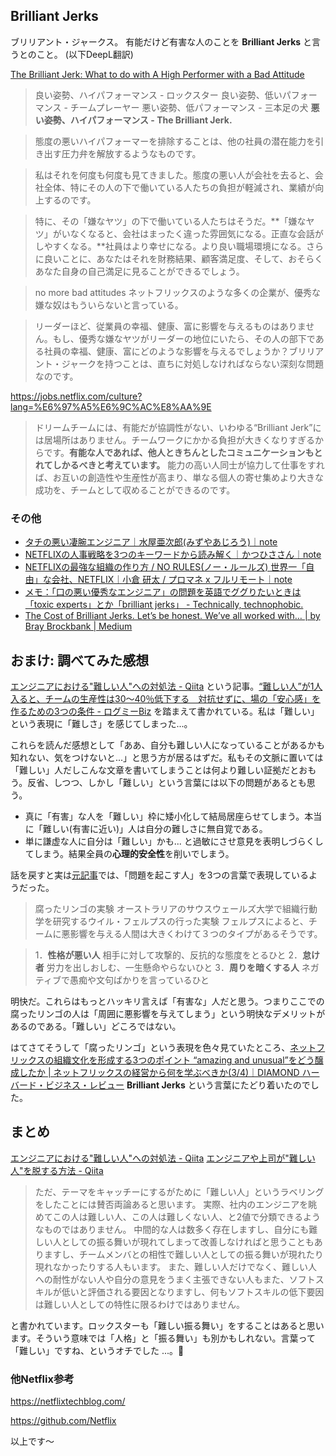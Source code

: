 ## Brilliant Jerks 

ブリリアント・ジャークス。
有能だけど有害な人のことを **Brilliant Jerks** と言うとのこと。 (以下DeepL翻訳)

[The Brilliant Jerk: What to do with A High Performer with a Bad Attitude](https://dandoadvisors.com/brilliant-jerks/)

> 良い姿勢、ハイパフォーマンス - ロックスター
良い姿勢、低いパフォーマンス - チームプレーヤー
悪い姿勢、低パフォーマンス - 三本足の犬
**悪い姿勢、ハイパフォーマンス - The Brilliant Jerk.**


> 態度の悪いハイパフォーマーを排除することは、他の社員の潜在能力を引き出す圧力弁を解放するようなものです。

> 私はそれを何度も何度も見てきました。態度の悪い人が会社を去ると、会社全体、特にその人の下で働いている人たちの負担が軽減され、業績が向上するのです。

> 特に、その「嫌なヤツ」の下で働いている人たちはそうだ。**「嫌なヤツ」がいなくなると、会社はまったく違った雰囲気になる。正直な会話がしやすくなる。**社員はより幸せになる。より良い職場環境になる。さらに良いことに、あなたはそれを財務結果、顧客満足度、そして、おそらくあなた自身の自己満足に見ることができるでしょう。

> no more bad attitudes
> ネットフリックスのような多くの企業が、優秀な嫌な奴はもういらないと言っている。

> リーダーほど、従業員の幸福、健康、富に影響を与えるものはありません。もし、優秀な嫌なヤツがリーダーの地位にいたら、その人の部下である社員の幸福、健康、富にどのような影響を与えるでしょうか？ブリリアント・ジャークを持つことは、直ちに対処しなければならない深刻な問題なのです。



https://jobs.netflix.com/culture?lang=%E6%97%A5%E6%9C%AC%E8%AA%9E
> ドリームチームには、有能だが協調性がない、いわゆる“Brilliant Jerk”には居場所はありません。チームワークにかかる負担が大きくなりすぎるからです。**有能な人であれば、他人ときちんとしたコミュニケーションもとれてしかるべきと考えています。** 能力の高い人同士が協力して仕事をすれば、お互いの創造性や生産性が高まり、単なる個人の寄せ集めより大きな成功を、チームとして収めることができるのです。




### その他

- [タチの悪い凄腕エンジニア｜水屋亜次郎(みずやあじろう)｜note](https://note.com/floyd0/n/n1db7854ca2e2)
- [NETFLIXの人事戦略を3つのキーワードから読み解く｜かつひささん｜note](https://note.com/katsuhisa_/n/nf89dd3d09279)
- [NETFLIXの最強な組織の作り方 / NO RULES(ノー・ルールズ) 世界一「自由」な会社、NETFLIX｜小倉 研太 / プロマネ x フルリモート｜note](https://note.com/kajyou/n/nf5ca65bfa833)
- [メモ：「口の悪い優秀なエンジニア」の問題を英語でググりたいときは「toxic experts」とか「brilliant jerks」 - Technically, technophobic.](https://notchained.hatenablog.com/entry/2018/01/23/193514)
- [The Cost of Brilliant Jerks. Let’s be honest. We’ve all worked with… | by Bray Brockbank | Medium](https://medium.com/@braybrockbank/the-cost-of-brilliant-jerks-589cfecff767)


## おまけ: 調べてみた感想

[エンジニアにおける"難しい人"への対処法 - Qiita](https://qiita.com/muumu/items/1da55b3c8760cec6d25c)  という記事。[“難しい人”が1人入ると、チームの生産性は30〜40％低下する　対抗せずに、場の「安心感」を作るための3つの条件 - ログミーBiz](https://logmi.jp/business/articles/325646)
を踏まえて書かれている。私は「難しい」という表現に「難しさ」を感じてしまった...。

これらを読んだ感想として「ああ、自分も難しい人になっていることがあるかも知れない、気をつけないと...」と思う方が居るはずだ。私もその文脈に置いては「難しい」人だしこんな文章を書いてしまうことは何より難しい証拠だとおもう。反省、しつつ、しかし「難しい」という言葉には以下の問題があるとも思う。


- 真に「有害」な人を「難しい」枠に矮小化して結局居座らせてしまう。本当に「難しい(有害に近い)」人は自分の難しさに無自覚である。
- 単に謙虚な人に自分は「難しい」かも... と過敏にさせ意見を表明しづらくしてしまう。結果全員の**心理的安全性**を削いでしまう。


話を戻すと実は[元記事](https://logmi.jp/business/articles/325646)では、「問題を起こす人」を3つの言葉で表現しているようだった。

> 腐ったリンゴの実験
オーストラリアのサウスウェールズ大学で組織行動学を研究するウイル・フェルプスの行った実験
フェルプスによると、チームに悪影響を与える人間は大きくわけて３つのタイプがあるそうです。

> 1．**性格が悪い人**
相手に対して攻撃的、反抗的な態度をとるひと
2．**怠け者**
労力を出しおしむ、一生懸命やらないひと
3．**周りを暗くする人**
ネガティブで愚痴や文句ばかりを言っているひと

明快だ。これらはもっとハッキリ言えば「有害な」人だと思う。つまりここでの腐ったリンゴの人は「周囲に悪影響を与えてしまう」という明快なデメリットがあるのである。「難しい」どころではない。

はてさてそうして「腐ったリンゴ」という表現を色々見ていたところ、[ネットフリックスの組織文化を形成する3つのポイント “amazing and unusual”をどう醸成したか | ネットフリックスの経営から何を学ぶべきか(3/4)｜DIAMOND ハーバード・ビジネス・レビュー](https://www.dhbr.net/articles/-/7046?page=3)
**Brilliant Jerks** という言葉にたどり着いたのでした。

## まとめ

[エンジニアにおける"難しい人"への対処法 - Qiita](https://qiita.com/muumu/items/1da55b3c8760cec6d25c) 
[エンジニアや上司が"難しい人"を脱する方法 - Qiita](https://qiita.com/muumu/items/d22613657c7e5aebea6e)

> ただ、テーマをキャッチーにするがために「難しい人」というラベリングをしたことには賛否両論あると思います。
> 実際、社内のエンジニアを眺めてこの人は難しい人、この人は難しくない人、と2値で分類できるようなものではありません。
> 中間的な人は数多く存在しますし、自分にも難しい人としての振る舞いが現れてしまって改善しなければと思うこともありますし、チームメンバとの相性で難しい人としての振る舞いが現れたり現れなかったりする人もいます。
> また、難しい人だけでなく、難しい人への耐性がない人や自分の意見をうまく主張できない人もまた、ソフトスキルが低いと評価される要因となりますし、何もソフトスキルの低下要因は難しい人としての特性に限るわけではありません。

と書かれています。ロックスターも「難しい振る舞い」をすることはあると思います。そういう意味では「人格」と「振る舞い」も別かもしれない。言葉って「難しい」ですね、というオチでした ...。:monkey:

### 他Netflix参考

https://netflixtechblog.com/

https://github.com/Netflix


以上です～
